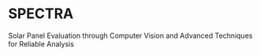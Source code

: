# SPECTRA
Solar Panel Evaluation through Computer Vision and Advanced Techniques for Reliable Analysis
